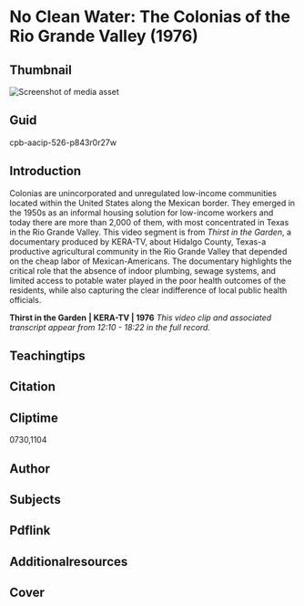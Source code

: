 #  No Clean Water:  The Colonias of the Rio Grande Valley (1976)

## Thumbnail

![Screenshot of media asset](https://s3.amazonaws.com/americanarchive.org/primary_source_sets/2-526-p843r0r27w.jpg "Screenshot media asset")

## Guid
cpb-aacip-526-p843r0r27w

## Introduction

Colonias are unincorporated and unregulated low-income communities located within the United States along the Mexican border.  They emerged in the 1950s as an informal housing solution for low-income workers and today there are more than 2,000 of them, with most concentrated in Texas in the Rio Grande Valley.  This video segment is from *Thirst in the Garden*, a documentary produced by KERA-TV, about Hidalgo County, Texas-a productive agricultural community in the Rio Grande Valley that depended on the cheap labor of Mexican-Americans. The documentary highlights the critical role that the absence of indoor plumbing, sewage systems, and limited access to potable water played in the poor health outcomes of the residents, while also capturing the clear indifference of local public health officials.

<b>Thirst in the Garden</b>
<b>| KERA-TV | 1976</b>
<i>This video clip and associated transcript appear from 12:10 - 18:22 in the full record.</i>

## Teachingtips

## Citation

## Cliptime

0730,1104

## Author
## Subjects
## Pdflink
## Additionalresources
## Cover
